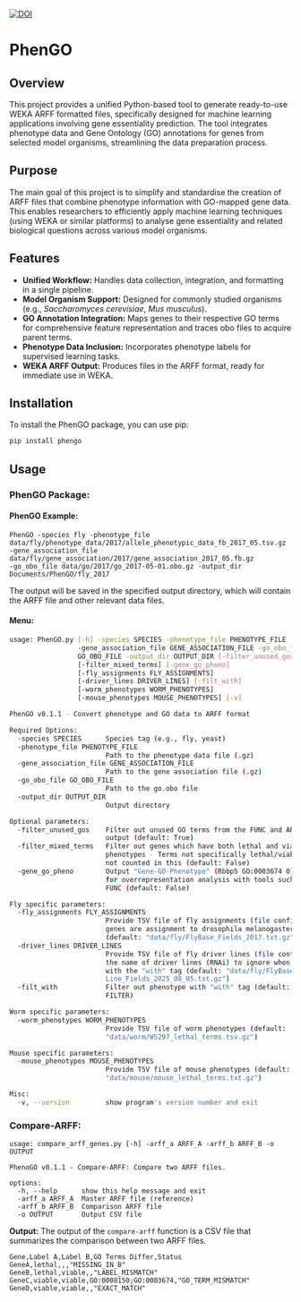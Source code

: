 [![DOI](https://zenodo.org/badge/1026270084.svg)](https://doi.org/10.5281/zenodo.16748708)

# PhenGO

## Overview

This project provides a unified Python-based tool to generate ready-to-use WEKA ARFF formatted files, specifically designed for machine learning applications involving gene essentiality prediction. 
The tool integrates phenotype data and Gene Ontology (GO) annotations for genes from selected model organisms, streamlining the data preparation process.

## Purpose

The main goal of this project is to simplify and standardise the creation of ARFF files that combine phenotype information with GO-mapped gene data. 
This enables researchers to efficiently apply machine learning techniques (using WEKA or similar platforms) to analyse gene essentiality and related biological questions across various model organisms.

## Features

- **Unified Workflow:** Handles data collection, integration, and formatting in a single pipeline.
- **Model Organism Support:** Designed for commonly studied organisms (e.g., *Saccharomyces cerevisiae*, *Mus musculus*).
- **GO Annotation Integration:** Maps genes to their respective GO terms for comprehensive feature representation and traces obo files to acquire parent terms.
- **Phenotype Data Inclusion:** Incorporates phenotype labels for supervised learning tasks.
- **WEKA ARFF Output:** Produces files in the ARFF format, ready for immediate use in WEKA.

## Installation
To install the PhenGO package, you can use pip:

```bash
pip install phengo
```

## Usage
### PhenGO Package:
#### PhenGO Example:
```commandline
PhenGO -species fly -phenotype_file data/fly/phenotype_data/2017/allele_phenotypic_data_fb_2017_05.tsv.gz -gene_association_file data/fly/gene_association/2017/gene_association_2017_05.fb.gz
-go_obo_file data/go/2017/go_2017-05-01.obo.gz -output_dir Documents/PhenGO/fly_2017
```
The output will be saved in the specified output directory, which will contain the ARFF file and other relevant data files.
#### Menu:
```bash
usage: PhenGO.py [-h] -species SPECIES -phenotype_file PHENOTYPE_FILE
                 -gene_association_file GENE_ASSOCIATION_FILE -go_obo_file
                 GO_OBO_FILE -output_dir OUTPUT_DIR [-filter_unused_gos]
                 [-filter_mixed_terms] [-gene_go_pheno]
                 [-fly_assignments FLY_ASSIGNMENTS]
                 [-driver_lines DRIVER_LINES] [-filt_with]
                 [-worm_phenotypes WORM_PHENOTYPES]
                 [-mouse_phenotypes MOUSE_PHENOTYPES] [-v]

PhenGO v0.1.1 - Convert phenotype and GO data to ARFF format

Required Options:
  -species SPECIES      Species tag (e.g., fly, yeast)
  -phenotype_file PHENOTYPE_FILE
                        Path to the phenotype data file (.gz)
  -gene_association_file GENE_ASSOCIATION_FILE
                        Path to the gene association file (.gz)
  -go_obo_file GO_OBO_FILE
                        Path to the go.obo file
  -output_dir OUTPUT_DIR
                        Output directory

Optional parameters:
  -filter_unused_gos    Filter out unused GO terms from the FUNC and ARFF
                        output (default: True)
  -filter_mixed_terms   Filter out genes which have both lethal and viable
                        phenotypes - Terms not specifically lethal/viable are
                        not counted in this (default: False)
  -gene_go_pheno        Output "Gene-GO-Phenotype" (Rbbp5 GO:0003674 0) file
                        for overrepresentation analysis with tools such as
                        FUNC (default: False)

Fly specific parameters:
  -fly_assignments FLY_ASSIGNMENTS
                        Provide TSV file of fly assignments (file confirming
                        genes are assignment to drosophila melanogaster
                        (default: "data/fly/FlyBase_Fields_2017.txt.gz")
  -driver_lines DRIVER_LINES
                        Provide TSV file of fly driver lines (file containing
                        the name of driver lines (RNAi) to ignore when present
                        with the "with" tag (default: "data/fly/FlyBase_Driver
                        Line_Fields_2025_08_05.txt.gz")
  -filt_with            Filter out phenotype with "with" tag (default: DO NOT
                        FILTER)

Worm specific parameters:
  -worm_phenotypes WORM_PHENOTYPES
                        Provide TSV file of worm phenotypes (default:
                        "data/worm/WS297_lethal_terms.tsv.gz")

Mouse specific parameters:
  -mouse_phenotypes MOUSE_PHENOTYPES
                        Provide TSV file of mouse phenotypes (default:
                        "data/mouse/mouse_lethal_terms.txt.gz")

Misc:
  -v, --version         show program's version number and exit
```

### Compare-ARFF:
```commandline
usage: compare_arff_genes.py [-h] -arff_a ARFF_A -arff_b ARFF_B -o OUTPUT

PhenoGO v0.1.1 - Compare-ARFF: Compare two ARFF files.

options:
  -h, --help      show this help message and exit
  -arff_a ARFF_A  Master ARFF file (reference)
  -arff_b ARFF_B  Comparison ARFF file
  -o OUTPUT       Output CSV file

```

**Output:**
The output of the `compare-arff` function is a CSV file that summarizes the comparison between two ARFF files.
```commandline
Gene,Label A,Label B,GO Terms Differ,Status
GeneA,lethal,,,"MISSING_IN_B"
GeneB,lethal,viable,,"LABEL_MISMATCH"
GeneC,viable,viable,GO:0008150;GO:0003674,"GO_TERM_MISMATCH"
GeneD,viable,viable,,"EXACT_MATCH"
```
